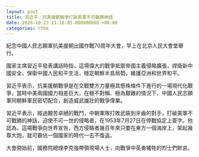 ```yaml
---
layout: post
title: 習近平：抗美援朝戰爭打破美軍不可戰勝神話
date: 2020-10-23 11:16:05.000000000 +08:00
categories: rthk
---
```


紀念中國人民志願軍抗美援朝出國作戰70周年大會，早上在北京人民大會堂舉行。

國家主席習近平發表講話時指，這場偉大的戰爭抵禦帝國主義侵略擴張，捍衛新中國安全，保衛中國人民和平生活，穩定朝鮮半島局勢，維護亞洲和世界和平。

習近平表示，抗美援朝戰爭是在交戰雙方力量極其懸殊條件下進行的一場現代化戰爭，當時中美兩國國力相差巨大，在極不對稱、極為艱難的情況下，中國人民志願軍同朝鮮軍民密切配合，創造威武雄壯的戰爭偉業。

習近平表示，經過艱苦卓絕的戰鬥，中朝軍隊打敗武裝到牙齒的對手，打破美軍不可戰勝的神話，迫使不可一世的侵略者，在1953年7月27日在停戰協定上簽字。他認為，這場戰爭向世界宣告，西方侵略者幾百年來只要在東方一個海岸上，架起幾尊大炮，就可霸佔一個國家的時代一去不復返。

大會開始前，國務院總理李克強帶領現場人士，向戰爭中英勇犧牲的烈士們默哀。
